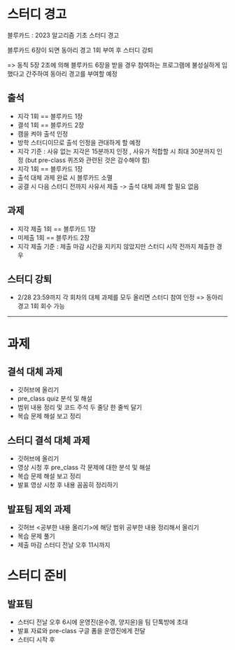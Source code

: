 스터디 경고
====
블루카드 : 2023 알고리즘 기초 스터디 경고



블루카드 6장이 되면 동아리 경고 1회 부여 후 스터디 강퇴


=> 동칙 5장 2조에 의해 블루카드 6장을 받을 경우 참여하는 프로그램에 불성실하게 임했다고 간주하여 동아리 경고를 부여할 예정

출석
----
- 지각 1회 == 블루카드 1장
- 결석 1회 == 블루카드 2장
- 캠을 켜야 출석 인정
- 방학 스터디이므로 출석 인정을 관대하게 할 예정
- 지각 기준 : 사유 없는 지각은 15분까지 인정 , 사유가 적합할 시 최대 30분까지 인정 (but pre-class 퀴즈와 관련된 것은 감수해야 함)
- 지각 1회 == 블루카드 1장 
- 출석 대체 과제 완료 시 블루카드 소멸
- 공결 시 다음 스터디 전까지 사유서 제출 -> 출석 대체 과제 할 필요 없음

과제
---
- 지각 제출 1회 == 블루카드 1장
- 미제출 1회 == 블루카드 2장
- 지각 제출 기준 : 제출 마감 시간을 지키지 않았지만 스터디 시작 전까지 제출한 경우

스터디 강퇴
----
- 2/28 23:59까지 각 회차의 대체 과제를 모두 올리면 스터디 참여 인정 => 동아리 경고 1회 회수 가능


*********

과제
=====
결석 대체 과제
------
- 깃허브에 올리기
- pre_class quiz 분석 및 해설
- 범위 내용 정리 및 코드 주석 두 줄당 한 줄씩 달기
- 복습 문제 해설 보고 정리


스터디 결석 대체 과제
-----
- 깃허브에 올리기
- 영상 시청 후 pre_class 각 문제에 대한 분석 및 해설
- 복습 문제 해설 보고 정리
- 발표 영상 시청 후 내용 꼼꼼히 정리하기 

발표팀 제외 과제
----
- 깃허브 <공부한 내용 올리기>에 해당 범위 공부한 내용 정리해서 올리기
- 복습 문제 풀기
- 제출 마감 스터디 전날 오후 11시까지




스터디 준비
====
발표팀
------
- 스터디 전날 오후 6시에 운영진(윤수경, 양지윤)을 팀 단톡방에 초대
- 발표 자료와 pre-class 구글 폼을 운영진에게 전달
- 스터디 시작 후 

